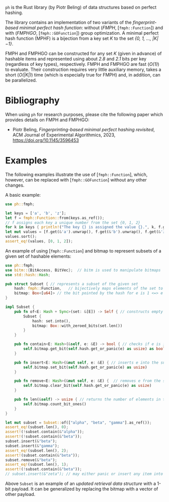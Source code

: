 `ph` is the Rust library (by Piotr Beling) of data structures based on perfect hashing.

The library contains an implementation of two variants of the *fingerprint-based minimal perfect hash function*:
without (*FMPH*, [`fmph::Function`]) and with (*FMPHGO*, [`fmph::GOFunction`]) group optimization.
A minimal perfect hash function (MPHF) is a bijection from a key set *K* to the set *{0, 1, ..., |K|−1}*.

FMPH and FMPHGO can be constructed for any set *K* (given in advance) of hashable items and represented using about *2.8* and *2.1* bits per key (regardless of key types), respectively.
FMPH and FMPHGO are fast (*O(1)*) to evaluate. Their construction requires very little auxiliary memory, takes a short (*O(|K|)*) time (which is especially true for FMPH) and, in addition, can be parallelized.

# Bibliography
When using `ph` for research purposes, please cite the following paper which provides details on FMPH and FMPHGO:

* Piotr Beling, *Fingerprinting-based minimal perfect hashing revisited*, ACM Journal of Experimental Algorithmics, 2023, <https://doi.org/10.1145/3596453>

# Examples
The following examples illustrate the use of [`fmph::Function`], which, however, can be replaced with [`fmph::GOFunction`] without any other changes.

A basic example:
```rust
use ph::fmph;

let keys = ['a', 'b', 'z'];
let f = fmph::Function::from(keys.as_ref());
// f assigns each key a unique number from the set {0, 1, 2}
for k in keys { println!("The key {} is assigned the value {}.", k, f.get(&k).unwrap()); }
let mut values = [f.get(&'a').unwrap(), f.get(&'b').unwrap(), f.get(&'z').unwrap()];
values.sort();
assert_eq!(values, [0, 1, 2]);
```

An example of using [`fmph::Function`] and bitmap to represent subsets of a given set of hashable elements:
```rust
use ph::fmph;
use bitm::{BitAccess, BitVec};  // bitm is used to manipulate bitmaps
use std::hash::Hash;

pub struct Subset { // represents a subset of the given set
    hash: fmph::Function,   // bijectively maps elements of the set to bits of the bitmap
    bitmap: Box<[u64]> // the bit pointed by the hash for e is 1 <=> e is in the subset
}

impl Subset {
    pub fn of<E: Hash + Sync>(set: &[E]) -> Self { // constructs empty subset of the given set
        Subset {
            hash: set.into(),
            bitmap: Box::with_zeroed_bits(set.len())
        }
    }

    pub fn contain<E: Hash>(&self, e: &E) -> bool { // checks if e is in the subset
        self.bitmap.get_bit(self.hash.get_or_panic(e) as usize) as bool
    }

    pub fn insert<E: Hash>(&mut self, e: &E) { // inserts e into the subset
        self.bitmap.set_bit(self.hash.get_or_panic(e) as usize)
    }

    pub fn remove<E: Hash>(&mut self, e: &E) {  // removes e from the subset
        self.bitmap.clear_bit(self.hash.get_or_panic(e) as usize)
    }

    pub fn len(&self) -> usize { // returns the number of elements in the subset
        self.bitmap.count_bit_ones()
    }
}

let mut subset = Subset::of(["alpha", "beta", "gamma"].as_ref());
assert_eq!(subset.len(), 0);
assert!(!subset.contain(&"alpha"));
assert!(!subset.contain(&"beta"));
subset.insert(&"beta");
subset.insert(&"gamma");
assert_eq!(subset.len(), 2);
assert!(subset.contain(&"beta"));
subset.remove(&"beta");
assert_eq!(subset.len(), 1);
assert!(!subset.contain(&"beta"));
// subset.insert(&"zeta"); // may either panic or insert any item into the subset
```

Above `Subset` is an example of an *updated retrieval data structure* with a 1-bit payload.
It can be generalized by replacing the bitmap with a vector of other payload.
